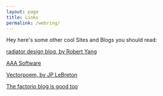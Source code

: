 ```yaml
---
layout: page
title: Links
permalink: /webring/
---
```


Hey here's some other cool Sites and Blogs you should read:

[radiator design blog, by Robert Yang](https://www.blog.radiator.debacle.us/)

[AAA Software](https://aaasoftwa.re/tag/blog/)

[Vectorpoem, by JP LeBreton](http://vectorpoem.com/)

[The factorio blog is good too](https://www.factorio.com/blog/)